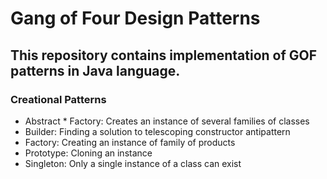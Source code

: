 # Gang of Four Design Patterns
## This repository contains implementation of GOF patterns in Java language.

### Creational Patterns
  * Abstract * Factory:	Creates an instance of several families of classes
  * Builder:	Finding a solution to telescoping constructor antipattern
  * Factory: Creating an instance of family of products
  * Prototype:	Cloning an instance
  * Singleton:	Only a single instance of a class can exist
